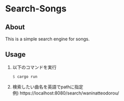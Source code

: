 # Search-Songs
## About
This is a simple search engine for songs.

## Usage
1. 以下のコマンドを実行
    ```rust
    $ cargo run
    ```
2. 検索したい曲名を英語でpathに指定  
例) https://localhost:8080/search/waninatteodorou/
